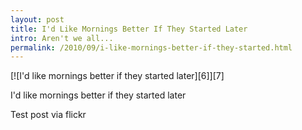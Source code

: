 ```yaml
---
layout: post
title: I'd Like Mornings Better If They Started Later 
intro: Aren't we all...
permalink: /2010/09/i-like-mornings-better-if-they-started.html
---
```

<div markdown="1" class="border">
[![I'd like mornings better if they started later][6]][7]

   [6]: http://lh4.googleusercontent.com/-n-lSBtxMUi4/ThWbG0FfT0I/AAAAAAAAB7w/6I2e7EObGaY/s800/DSC_8542-Edit.jpg (I'd like mornings better if they started later)
   [7]: http://www.flickr.com/photos/fajarnurdiansyah/4950837385/

I'd like mornings better if they started later
</div>

Test post via flickr